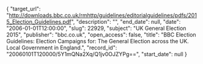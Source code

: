 {
  "target_url": "http://downloads.bbc.co.uk/rmhttp/guidelines/editorialguidelines/pdfs/2015_Election_Guidelines.pdf", 
  "description": "", 
  "end_date": null, 
  "date": "2006-01-01T12:00:00", 
  "slug": 22929, 
  "subject": "UK General Election 2015", 
  "publisher": "bbc.co.uk", 
  "open_access": false, 
  "title": "BBC Election Guidelines: Election Campaigns for: The General Election across the UK. Local Government in England.", 
  "record_id": "20060101T120000/5Y1mQNa2Xq/Q1jv0OJZYPg==", 
  "start_date": null
}

